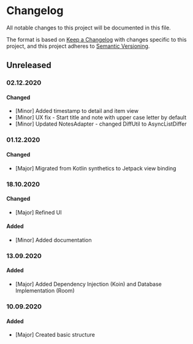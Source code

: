 # Changelog
All notable changes to this project will be documented in this file.

The format is based on [Keep a Changelog](https://keepachangelog.com/en/1.0.0/) with changes specific to this project,
and this project adheres to [Semantic Versioning](https://semver.org/spec/v2.0.0.html).

## Unreleased
### 02.12.2020
#### Changed
- [Minor] Added timestamp to detail and item view
- [Minor] UX fix - Start title and note with upper case letter by default
- [Minor] Updated NotesAdapter - changed DiffUtil to AsyncListDiffer

### 01.12.2020
#### Changed
- [Major] Migrated from Kotlin synthetics to Jetpack view binding

### 18.10.2020
#### Changed
- [Major] Refined UI

#### Added
- [Minor] Added documentation

### 13.09.2020
#### Added
- [Major] Added Dependency Injection (Koin) and Database Implementation (Room)

### 10.09.2020
#### Added
- [Major] Created basic structure


